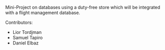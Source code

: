 Mini-Project on databases using a duty-free store which will be integrated with a flight management database.

Contributors:
- Lior Tordjman
- Samuel Tapiro 
- Daniel Elbaz
